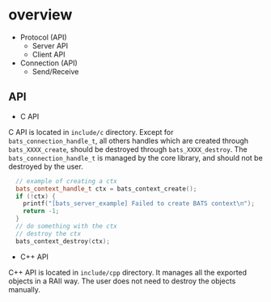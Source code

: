 # overview

- Protocol (API)
  - Server API
  - Client API
- Connection (API)
  - Send/Receive

## API

- C API

C API is located in `include/c` directory. Except for `bats_connection_handle_t`, all others handles which are created through `bats_XXXX_create`, should be destroyed through `bats_XXXX_destroy`. The `bats_connection_handle_t` is managed by the core library, and should not be destroyed by the user.

```cpp
  // example of creating a ctx
  bats_context_handle_t ctx = bats_context_create();
  if (!ctx) {
    printf("[bats_server_example] Failed to create BATS context\n");
    return -1;
  }
  // do something with the ctx
  // destroy the ctx
  bats_context_destroy(ctx);
```

- C++ API

C++ API is located in `include/cpp` directory. It manages all the exported objects in a RAII way. The user does not need to destroy the objects manually.


